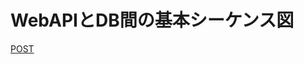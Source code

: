 # WebAPIとDB間の基本シーケンス図
[POST](./API-DB_POST%E5%9F%BA%E6%9C%AC%E3%82%B7%E3%83%BC%E3%82%B1%E3%83%B3%E3%82%B9.md)